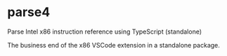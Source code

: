 # parse4
Parse Intel x86 instruction reference using TypeScript (standalone)

The business end of the x86 VSCode extension in a standalone package.
